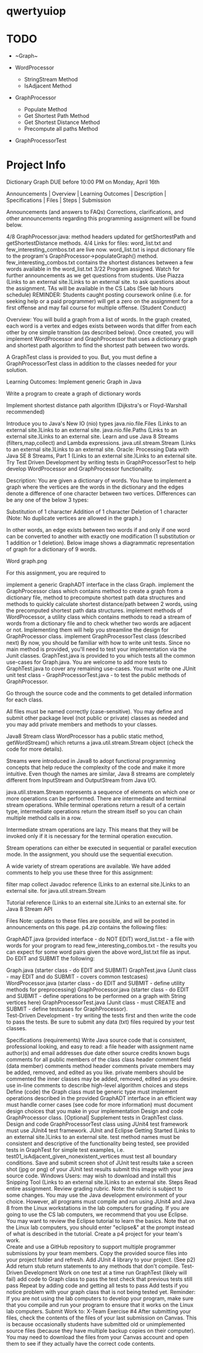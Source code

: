 # qwertyuiop

# TODO

- ~Graph~

- WordProcessor
  - StringStream Method
  - IsAdjacent Method
  
  
- GraphProcessor
  - Populate Method
  - Get Shortest Path Method
  - Get Shortest Distance Method
  - Precompute all paths Method
  
- GraphProcessorTest

# Project Info

Dictionary Graph
DUE before 10:00 PM on Monday, April 16th

Announcements | Overview | Learning Outcomes | Description | Specifications | Files | Steps | Submission

Announcements (and answers to FAQs)
Corrections, clarifications, and other announcements regarding this programming assignment will be found below.

4/8 GraphProcessor.java: method headers updated for getShortestPath and getShortestDistance methods.
4/4 Links for files: word_list.txt and few_interesting_combos.txt are live now.
word_list.txt is input dictionary file to the program's GraphProcessor->populateGraph() method.
few_interesting_combos.txt contains the shortest distances between a few words available in the word_list.txt
3/22 Program assigned. Watch for further announcements as we get questions from students.
Use Piazza (Links to an external site.)Links to an external site. to ask questions about the assignment.
TAs will be available in the CS Labs (See lab hours schedule)
REMINDER: Students caught posting coursework online (i.e. for seeking help or a paid programmer) will get a zero on the assignment for a first offense and may fail course for multiple offense. (Student Conduct)


Overview:
You will build a graph from a list of words.  In the graph created, each word is a vertex and edges exists between words that differ from each other by one simple transition (as described below).  Once created, you will implement WordProcessor and GraphProcessor that uses a dictionary graph and shortest path algorithm to find the shortest path between two words. 

A GraphTest class is provided to you.  But, you must define a GraphProcessorTest class in addition to the classes needed for your solution.


Learning Outcomes:
Implement generic Graph in Java

Write a program to create a graph of dictionary words

Implement shortest distance path algorithm (Dijkstra's or Floyd-Warshall recommended)

Introduce you to Java's New IO (nio) types
java.nio.file.Files (Links to an external site.)Links to an external site.
java.nio.file.Paths (Links to an external site.)Links to an external site.
Learn and use Java 8 Streams (filters,map,collect) and Lambda expressions.
java.util.stream.Stream (Links to an external site.)Links to an external site.
Oracle: Processing Data with Java SE 8 Streams, Part 1 (Links to an external site.)Links to an external site.
Try Test Driven Development by writing tests in GraphProcessorTest to help develop WordProcessor and GraphProcessor functionality.

Description:
You are given a dictionary of words. You have to implement a graph where the vertices are the words in the dictionary and the edges denote a difference of one character between two vertices. Differences can be any one of the below 3 types:

Substitution of 1 character
Addition of 1 character
Deletion of 1 character
(Note: No duplicate vertices are allowed in the graph.)

In other words, an edge exists between two words if and only if one word can be converted to another with exactly one modification (1 substitution or 1 addition or 1 deletion). Below image shows a diagrammatic representation of graph for a dictionary of 9 words. 

Word graph.png

 

For this assignment, you are required to

implement a generic GraphADT interface in the class Graph.
implement the GraphProcessor class which contains method to create a graph from a dictionary file, method to precompute shortest path data structures and methods to quickly calculate shortest distance/path between 2 words, using the precomputed shortest path data structures. 
implement methods of WordProcessor, a utility class which contains methods to read a stream of words from a dictionary file and to check whether two words are adjacent or not. Implementing them will help you streamline the design for GraphProcessor class.
implement GraphProcessorTest class (described next)
By now, you should be familiar with how to write unit tests. Since no main method is provided, you'll need to test your implementation via the Junit  classes. GraphTest.java is provided to you which tests all the common use-cases for Graph.java. You are welcome to add more tests to GraphTest.java to cover any remaining use-cases.  You must write one JUnit unit test class - GraphProcessorTest.java - to test the public methods of GraphProcessor. 

Go through the source code and the comments to get detailed information for each class.

All files must be named correctly (case-sensitive). You may define and submit other package level (not public or private) classes as needed and you may add private members and methods to your classes. 

Java8 Stream<T>
class WordProcessor has a public static method, getWordStream() which returns a java.util.stream.Stream object (check the code for more details).

Streams were introduced in Java8 to adopt functional programming concepts that help reduce the complexity of the code and make it more intuitive. Even though the names are similar, Java 8 streams are completely different from InputStream and OutputStream from Java I/O.

 java.util.stream.Stream represents a sequence of elements on which one or more operations can be performed. There are intermediate and terminal stream operations. While terminal operations return a result of a certain type, intermediate operations return the stream itself so you can chain multiple method calls in a row.

Intermediate stream operations are lazy. This means that they will be invoked only if it is necessary for the terminal operation execution.

Stream operations can either be executed in sequential or parallel execution mode. In the assignment, you should use the sequential execution.

A wide variety of stream operations are available. We have added comments to help you use these three for this assignment:

filter
map
collect
Javadoc reference (Links to an external site.)Links to an external site. for java.util.stream.Stream

Tutorial reference (Links to an external site.)Links to an external site. for Java 8 Stream API


Files
Note: updates to these files are possible, and will be posted in announcements on this page. p4.zip contains the following files:

GraphADT.java (provided interface - do NOT EDIT)
word_list.txt - a file with words for your program to read
few_interesting_combos.txt - the results you can expect for some word pairs given the above word_list.txt file as input.
Do EDIT and SUBMIT the following:

Graph.java (starter class - do EDIT and SUBMIT) 
GraphTest.java (Junit class - may EDIT and do SUBMIT - covers common testcases)
WordProcessor.java  (starter class - do EDIT and SUBMIT - define utility methods for preprocessing)
GraphProcessor.java  (starter class - do EDIT and SUBMIT - define operations to be performed on a graph with String vertices here)
GraphProcessorTest.java (Junit class - must CREATE and SUBMIT - define testcases for GraphProcessor).  
Test-Driven Development - try writing the tests first and then write the code to pass the tests.  Be sure to submit any data (txt) files required by your test classes.

 


Specifications (requirements)
Write Java source code that is consistent, professional looking, and easy to read:
a file header with 
assignment name
author(s) and email addresses
due date
other source credits
known bugs
comments for all public members of the class
class header comment
field (data member) comments 
method header comments
private members may be added, removed, and edited as you like.   private members should be commented
the inner classes may be added, removed, edited as you desire.
use in-line comments to describe high-level algorithm choices and steps 
Define (code) the Graph<E> class
must be generic type
must implement operations described in the provided GraphADT<E> interface in an efficient way
must handle corner cases (see code for more information)
must document design choices that you make in your implementation
Design and code GraphProcessor class.
[Optional] Supplement tests in GraphTest class.
Design and code GraphProcessorTest class using JUnit4 test framework
must use JUnit4 test framework.  JUnit and Eclipse Getting Started (Links to an external site.)Links to an external site.
test method names must be consistent and descriptive of the functionality being tested, see provided tests in GraphTest for simple test examples, i.e.
test01_isAdjacent_given_nonexistent_vertices
must test all boundary conditions.
Save and submit screen shot of JUnit test results
take a screen shot (jpg or png) of your JUnit test results
submit this image with your java source code.
Windows Users: may wish to download and install this Snipping Tool (Links to an external site.)Links to an external site.
Steps
Read entire assignment.
Review grading rubric. Note: the rubric is subject to some changes.
You may use the Java development environment of your choice. However, all programs must compile and run using JUnit4 and Java 8 from the Linux workstations in the lab computers for grading. If you are going to use the CS lab computers, we recommend that you use Eclipse. You may want to review the Eclipse tutorial to learn the basics. Note that on the Linux lab computers, you should enter "eclipse&" at the prompt instead of what is described in the tutorial.
Create a p4 project for your team's work.  
Create and use a GitHub repository to support multiple programmer submissions by your team members.
Copy the provided source files into your project folder and refresh.
Add JUnit 4 library to your project. (See p2)
Add return stub return statements to any methods that don't compile.
Test-Driven Development 
Work on one test at a time
run GraphTest (likely will fail)
add code to Graph class to pass the test
check that previous tests still pass
Repeat by adding code and getting all tests to pass
Add tests if you notice problem with your graph class that is not being tested yet. 
Reminder: If you are not using the lab computers to develop your program, make sure that you compile and run your program to ensure that it works on the Linux lab computers.
Submit Work to:
 X-Team Exercise #4
After submitting your files, check the contents of the files of your last submission on Canvas.  This is because occasionally students have submitted old or unimplemented source files (because they have multiple backup copies on their computer).   You may need to download the files from your Canvas account and open them to see if they actually have the correct code contents.

